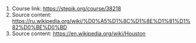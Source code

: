 1) Course link: https://stepik.org/course/38218
2) Source content: https://ru.wikipedia.org/wiki/%D0%A5%D1%8C%D1%8E%D1%81%D1%82%D0%BE%D0%BD
3) Source content: https://en.wikipedia.org/wiki/Houston
